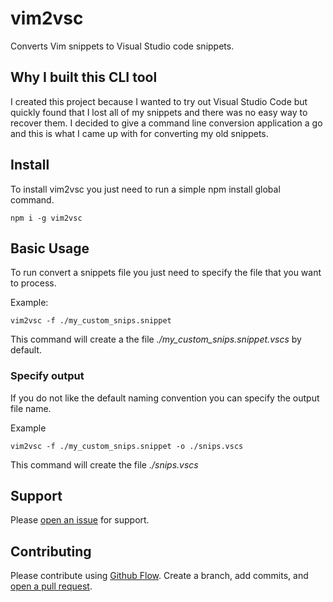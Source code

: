 # vim2vsc
Converts Vim snippets to Visual Studio code snippets.

## Why I built this CLI tool
I created this project because I wanted to try out Visual Studio Code but quickly found that I lost all of my snippets and there was no easy way to recover them.  I decided to give a command line conversion application a go and this is what I came up with for converting my old snippets.

## Install
To install vim2vsc you just need to run a simple npm install global command.
```
npm i -g vim2vsc
```

## Basic Usage
To run convert a snippets file you just need to specify the file that you want to process.

Example:
```
vim2vsc -f ./my_custom_snips.snippet
```

This command will create a the file _./my_custom_snips.snippet.vscs_ by default.

### Specify output
If you do not like the default naming convention you can specify the output file name.

Example
```
vim2vsc -f ./my_custom_snips.snippet -o ./snips.vscs
```

This command will create the file _./snips.vscs_

## Support
Please [open an issue](https://github.com/jfehrman/vim2vsc/issues/new) for support.

## Contributing

Please contribute using [Github Flow](https://guides.github.com/introduction/flow/). Create a branch, add commits, and [open a pull request](https://github.com/jfehrman/vim2vsc/pulls).
